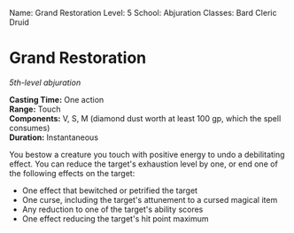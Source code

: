 Name: Grand Restoration
Level: 5
School: Abjuration
Classes: Bard
         Cleric
         Druid

# Grand Restoration 
_5th-level abjuration_ 

**Casting Time:** One action    
**Range:** Touch    
**Components:** V, S, M (diamond dust worth at least 100 gp, which the spell consumes)    
**Duration:** Instantaneous 

You bestow a creature you touch with positive energy to undo a debilitating effect. You can reduce the target's exhaustion level by one, or end one of the following effects on the target:

* One effect that bewitched or petrified the target
* One curse, including the target's attunement to a cursed magical item 
* Any reduction to one of the target's ability scores
* One effect reducing the target's hit point maximum